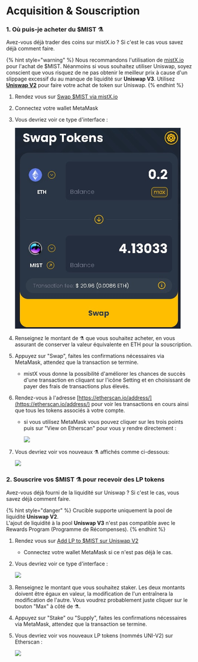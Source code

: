 # Acquisition & Souscription

### 1. Où puis-je acheter du $MIST ⚗️

Avez-vous déjà trader des coins sur mistX.io ? Si c'est le cas vous savez déjà comment faire.

{% hint style="warning" %}
Nous recommandons l'utilisation de [mistX.io](https://app.mistx.io/#/exchange) pour l'achat de $MIST. Néanmoins si vous souhaitez utiliser Uniswap, soyez conscient que vous risquez de ne pas obtenir le meilleur prix à cause d'un slippage excessif du au manque de liquidité sur **Uniswap V3**. Utilisez [**Uniswap V2**](https://app.uniswap.org/#/swap?outputCurrency=0x88acdd2a6425c3faae4bc9650fd7e27e0bebb7ab&use=V2) pour faire votre achat de token sur Uniswap.
{% endhint %}

1. Rendez vous sur [Swap $MIST via mistX.io](http://swap.mist.alchemist.wtf/)
2. Connectez votre wallet MetaMask
3. Vous devriez voir ce type d'interface :

    ![](.gitbook/assets/swap.jpg)

4. Renseignez le montant de ⚗️ que vous souhaitez acheter, en vous assurant de conserver la valeur équivalente en ETH pour la souscription.
5. Appuyez sur "Swap", faites les confirmations nécessaires via MetaMask, attendez que la transaction se termine.
   * mistX vous donne la possibilité d'améliorer les chances de succès d'une transaction en cliquant sur l'icône Setting et en choisissant de payer des frais de transactions plus élevés.
6. Rendez-vous à l'adresse [https://etherscan.io/address/](https://etherscan.io/address/) pour voir les transactions en cours ainsi que tous les tokens associés à votre compte.
   * si vous utilisez MetaMask vous pouvez cliquer sur les trois points puis sur "View on Etherscan" pour vous y rendre directement :

     ![](https://i.imgur.com/jdzodQP.png)
7. Vous devriez voir vos nouveaux ⚗️ affichés comme ci-dessous:

    ![](https://i.imgur.com/bF9wsrg.png)

### 2. Souscrire vos $MIST ⚗️ pour recevoir des LP tokens

Avez-vous déjà fourni de la liquidité sur Uniswap ? Si c'est le cas, vous savez déjà comment faire.

{% hint style="danger" %}
Crucible supporte uniquement la pool de liquidité **Uniswap V2**.   
L'ajout de liquidité à la pool **Uniswap V3** n'est pas compatible avec le Rewards Program \(Programme de Récompenses\).
{% endhint %}

1. Rendez vous sur [Add LP to $MIST sur Uniswap V2](https://app.uniswap.org/#/add/v2/0x88acdd2a6425c3faae4bc9650fd7e27e0bebb7ab/ETH)
   * Connectez votre wallet MetaMask si ce n'est pas déjà le cas.
2. Vous devriez voir ce type d'interface :

    ![](https://i.imgur.com/7paIEyF.png)

3. Renseignez le montant que vous souhaitez staker. Les deux montants doivent être égaux en valeur, la modification de l'un entraînera la modification de l'autre. Vous voudrez probablement juste cliquer sur le bouton "Max" à côté de ⚗️.
4. Appuyez sur "Stake" ou "Supply", faites les confirmations nécessaires via MetaMask, attendez que la transaction se termine.
5. Vous devriez voir vos nouveaux LP tokens \(nommés UNI-V2\) sur Etherscan :

    ![](https://i.imgur.com/6hAoHGw.png)

## 

